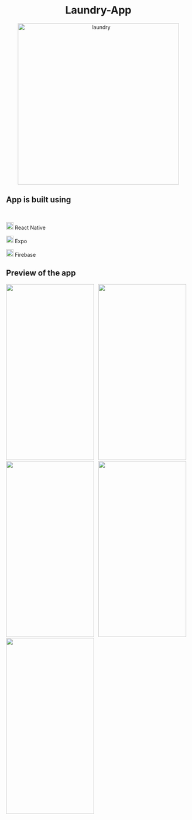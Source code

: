 <h1 align="center"><strong>Laundry-App</strong></h1>

<div id='header' align='center'>
  <img src="https://img.freepik.com/free-vector/ironing-board-with-laundry-service-icons_24877-50297.jpg?w=740&t=st=1689234665~exp=1689235265~hmac=abc9e3292a8440fc24d36ad9c31f87c2f1a38680d3ab5e273e73cfac2f11eb12" alt="laundry" width="440" height="440"/>
</div>

<div>
  <h2>App is built using</h2>
  <br/>
  <p>
  <img src="https://cdn1.iconfinder.com/data/icons/soleicons-solid-vol-1/64/reactjs_javascript_library_atom_atomic_react-512.png" alt="firebase" width="20" height="20" />
    <span>React Native</span>
  </p>
  <p>
  <img src="https://encrypted-tbn0.gstatic.com/images?q=tbn:ANd9GcSr-HmrvKegvP2MEpPciZ8pNRUKXqBPIFdKF11HN3HL3iY5SclLsi69cUMXN4OjPtMw3Ss&usqp=CAU" alt="expo" width="20" height="20" />
    <span>Expo</span>
  </p>
  <p>
  <img src="https://cdn.iconscout.com/icon/free/png-256/free-firebase-3521427-2944871.png" alt="firebase" width="20" height="20" />
    <span>Firebase</span>
  </p>

<div>
  <h2>Preview of the app</h2>
  <img src="https://github.com/osr-megha/Laundry-App/assets/13361201/bee6c6d3-61dd-4007-8943-df911feb047d" alt="" width="240" height="480"/> &nbsp
  <img src="https://github.com/osr-megha/Laundry-App/assets/13361201/7d569233-16f0-4cf5-adce-53e9cc1ea4f0" alt="" width="240" height="480"/>
  &nbsp
  <img src="https://github.com/osr-megha/Laundry-App/assets/13361201/360f35de-f8c1-45b5-a3e8-c9cb0ba2687b" alt="" width="240" height="480"/>
  &nbsp
  <img src="https://github.com/osr-megha/Laundry-App/assets/13361201/ed3b1c6e-5c9d-44d4-9458-d974ad9e8764" alt="" width="240" height="480"/>
  &nbsp
  <img src="https://github.com/osr-megha/Laundry-App/assets/13361201/557c90ff-fa02-405b-bce3-0dc84ea9be8a" alt="" width="240" height="480"/>
  &nbsp

  </div>
</div>



